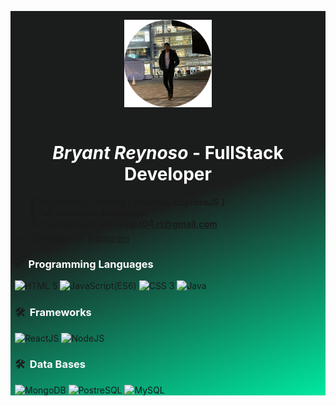 <div style="background:linear-gradient(160deg, rgba(27,28,28,1) 50%, rgba(0,232,161,1) 100%); padding: 0 0.5em;">
<p align="center">
<img style="height: 10em; margin: 1em 0;" src="84361710-modified.png">
</p>
<h1 align="center" style="color:#fff; font-size: 2em;">
<em>Bryant Reynoso</em>
<b>- FullStack Developer </b>
</h1>

- 🌱 I’m currently learning **{ ReactJS, ExpressJS }**
- 💬 Ask me about: **JavaScript**
- 📫 How to reach me: **briant04.rt@gmail.com**
- 😄 Follow me: [Instagram](https://www.instagram.com/briant_reynoso/)

### ✅ &nbsp;<span style="color: #fff;">Programming Languages</span>

<img alt="HTML 5" src="https://www.vectorlogo.zone/logos/w3_html5/w3_html5-ar21.svg"/> <img alt="JavaScript(ES6)" src="https://upload.wikimedia.org/wikipedia/commons/6/6a/JavaScript-logo.png" width="50" /> <img alt="CSS 3" src="https://www.vectorlogo.zone/logos/w3_css/w3_css-ar21.svg"/> <img alt="Java" src="https://www.vectorlogo.zone/logos/java/java-ar21.svg" />


### 🛠 &nbsp;<span style="color: #fff;">Frameworks</span>

<img alt="ReactJS" src="https://www.vectorlogo.zone/logos/reactjs/reactjs-ar21.svg"/> <img alt="NodeJS" src="https://www.vectorlogo.zone/logos/nodejs/nodejs-ar21.svg"/>

### 🛠 &nbsp;<span style="color: #fff;">Data Bases</span>
<img alt="MongoDB" src="https://www.vectorlogo.zone/logos/mongodb/mongodb-ar21.svg" />
<img alt="PostreSQL" src="https://www.vectorlogo.zone/logos/postgresql/postgresql-horizontal.svg"/>
<img alt="MySQL" src="https://www.vectorlogo.zone/logos/mysql/mysql-ar21.svg"/>
<!--
**Bryant-RD/Bryant-RD** is a ✨ _special_ ✨ repository because its `README.md` (this file) appears on your GitHub profile.

Here are some ideas to get you started:

- 🔭 I’m currently working on ...
- 🌱 I’m currently learning ...
- 👯 I’m looking to collaborate on ...
- 🤔 I’m looking for help with ...
- 💬 Ask me about ...
- 📫 How to reach me: ...
- 😄 Pronouns: ...
- ⚡ Fun fact: ...
-->
